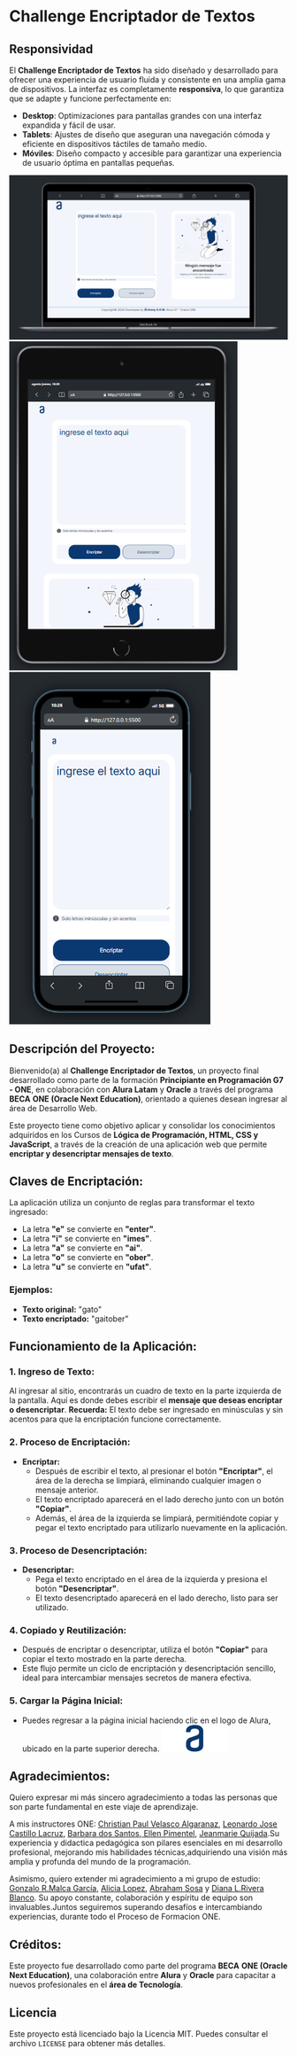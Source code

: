 # Challenge Encriptador de Textos

## Responsividad

El **Challenge Encriptador de Textos** ha sido diseñado y desarrollado para ofrecer una experiencia de usuario fluida y consistente en una amplia gama de dispositivos. La interfaz es completamente **responsiva**, lo que garantiza que se adapte y funcione perfectamente en:

- **Desktop**: Optimizaciones para pantallas grandes con una interfaz expandida y fácil de usar.
- **Tablets**: Ajustes de diseño que aseguran una navegación cómoda y eficiente en dispositivos táctiles de tamaño medio.
- **Móviles**: Diseño compacto y accesible para garantizar una experiencia de usuario óptima en pantallas pequeñas.

![Desktop View](assets/desktop-view.png)
![Tablet View](assets/tablet-view.png)
![Mobile View](assets/mobile-view.png)


## Descripción del Proyecto:

Bienvenido(a) al **Challenge Encriptador de Textos**, un proyecto final desarrollado como parte de la formación **Principiante en Programación G7 - ONE**, en colaboración con **Alura Latam** y **Oracle** a través del programa **BECA** **ONE (Oracle Next Education)**, orientado a quienes desean ingresar al área de Desarrollo Web.

Este proyecto tiene como objetivo aplicar y consolidar los conocimientos adquiridos en los Cursos de **Lógica de Programación, HTML, CSS y JavaScript**, a través de la creación de una aplicación web que permite **encriptar y desencriptar mensajes de texto**.

## Claves de Encriptación:

La aplicación utiliza un conjunto de reglas para transformar el texto ingresado:

- La letra **"e"** se convierte en **"enter"**.
- La letra **"i"** se convierte en **"imes"**.
- La letra **"a"** se convierte en **"ai"**.
- La letra **"o"** se convierte en **"ober"**.
- La letra **"u"** se convierte en **"ufat"**.

### Ejemplos:

- **Texto original:** "gato"
- **Texto encriptado:** "gaitober"

## Funcionamiento de la Aplicación:

### 1. Ingreso de Texto:

Al ingresar al sitio, encontrarás un cuadro de texto en la parte izquierda de la pantalla. Aquí es donde debes escribir el **mensaje que deseas encriptar o desencriptar**. **Recuerda:** El texto debe ser ingresado en minúsculas y sin acentos para que la encriptación funcione correctamente.

### 2. Proceso de Encriptación:

- **Encriptar:** 
  - Después de escribir el texto, al presionar el botón **"Encriptar"**, el área de la derecha se limpiará, eliminando cualquier imagen o mensaje anterior.
  - El texto encriptado aparecerá en el lado derecho junto con un botón **"Copiar"**.
  - Además, el área de la izquierda se limpiará, permitiéndote copiar y pegar el texto encriptado para utilizarlo nuevamente en la aplicación.

### 3. Proceso de Desencriptación:

- **Desencriptar:**
  - Pega el texto encriptado en el área de la izquierda y presiona el botón **"Desencriptar"**.
  - El texto desencriptado aparecerá en el lado derecho, listo para ser utilizado.

### 4. Copiado y Reutilización:

- Después de encriptar o desencriptar, utiliza el botón **"Copiar"** para copiar el texto mostrado en la parte derecha.
- Este flujo permite un ciclo de encriptación y desencriptación sencillo, ideal para intercambiar mensajes secretos de manera efectiva.

### 5. Cargar la Página Inicial:

- Puedes regresar a la página inicial haciendo clic en el logo de Alura, ubicado en la parte superior derecha. [![Alura](assets/Logo.png)](...)

## Agradecimientos:

Quiero expresar mi más sincero agradecimiento a todas las personas que son parte fundamental en este viaje de aprendizaje.

A mis instructores ONE: [Christian Paul Velasco Algaranaz](https://www.linkedin.com/in/christianpva/), [Leonardo Jose Castillo Lacruz](https://www.linkedin.com/in/leonardo-castillo-4911571a/), [Barbara dos Santos](https://www.linkedin.com/in/barbara2-dos-santos/),[ Ellen Pimentel](https://www.linkedin.com/in/ellen-p-pimentel/), [Jeanmarie Quijada](https://www.linkedin.com/in/jeanmariequijada/).Su experiencia y didactica pedagógica son pilares esenciales en mi desarrollo profesional, mejorando mis habilidades técnicas,adquiriendo una visión más amplia y profunda del mundo de la programación.

Asimismo, quiero extender mi agradecimiento a mi grupo de estudio: [Gonzalo R.Malca García](https://www.linkedin.com/in/gonzalormg/), [Alicia Lopez](https://github.com/aliciablopez), [Abraham Sosa](https://www.linkedin.com/in/abrahamsosa-gis/) y [Diana L.Rivera Blanco](https://www.linkedin.com/in/dianalaurariverablanco/). Su apoyo constante, colaboración y espíritu de equipo son invaluables.Juntos seguiremos superando desafíos e intercambiando experiencias, durante todo el Proceso de Formacion ONE.


## Créditos:

Este proyecto fue desarrollado como parte del programa **BECA** **ONE (Oracle Next Education)**, una colaboración entre **Alura** y **Oracle** para capacitar a nuevos profesionales en el **área de Tecnología**.

## Licencia

Este proyecto está licenciado bajo la Licencia MIT. Puedes consultar el archivo `LICENSE` para obtener más detalles.

